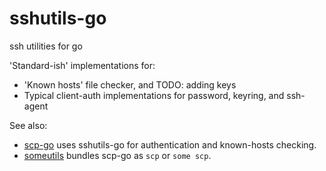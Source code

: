sshutils-go
===========

ssh utilities for go

'Standard-ish' implementations for:

 * 'Known hosts' file checker, and TODO: adding keys
 * Typical client-auth implementations for password, keyring, and ssh-agent
 

See also:

 * [scp-go](https://github.com/laher/scp-go/) uses sshutils-go for authentication and known-hosts checking.
 * [someutils](https://github.com/laher/someutils/) bundles scp-go as `scp` or `some scp`.
